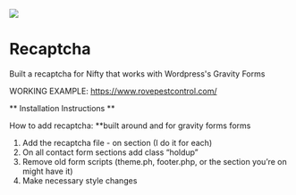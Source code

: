 ![](https://github.com/lisabroadhead/Recaptcha/blob/main/recaptcha.png)

# Recaptcha
Built a recaptcha for Nifty that works with Wordpress's Gravity Forms

WORKING EXAMPLE: https://www.rovepestcontrol.com/

** Installation Instructions **

How to add recaptcha:
**built around and for gravity forms forms

1. Add the recaptcha file - on section (I do it for each)
	<?php include(locate_template( '/template-parts/forms.php' )); ?>
	<?php include(locate_template( '/template-parts/recaptcha.php' )); ?>
2. On all contact form sections add class “holdup”
3. Remove old form scripts (theme.ph, footer.php, or the section you’re on might have it)
4. Make necessary style changes
